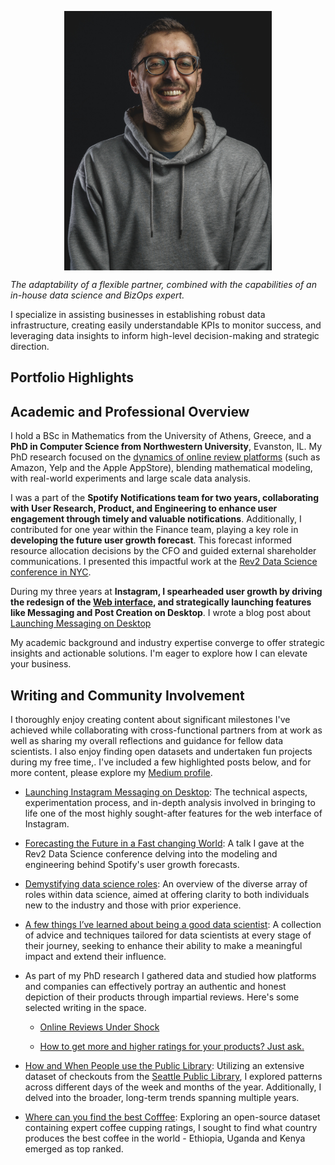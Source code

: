 <p align="center">
<img width="332" alt="headshot 2021" src="./docs/assets/portrait.jpeg" align='center'>
</p>

_The adaptability of a flexible partner, combined with the capabilities of an in-house data science and BizOps expert._

I specialize in assisting businesses in establishing robust data infrastructure, creating easily understandable KPIs to monitor success, and leveraging data insights to inform high-level decision-making and strategic direction.


## Portfolio Highlights



## Academic and Professional Overview
I hold a BSc in Mathematics from the University of Athens, Greece, and a **PhD in Computer Science from Northwestern University**, Evanston, IL. My PhD research focused on the [dynamics of online review platforms](https://www.proquest.com/openview/852c4109961853cc539e34470217a915/1?pq-origsite=gscholar&cbl=18750) (such as Amazon, Yelp and the Apple AppStore), blending mathematical modeling, with real-world experiments and large scale data analysis.

I was a part of the **Spotify Notifications team for two years, collaborating with User Research, Product, and Engineering to enhance user engagement through timely and valuable notifications**. Additionally, I contributed for one year within the Finance team, playing a key role in **developing the future user growth forecast**. This forecast informed resource allocation decisions by the CFO and guided external shareholder communications. I presented this impactful work at the [Rev2 Data Science conference in NYC](youtube.com/watch?v=tkmWXM0egqg).

During my three years at **Instagram, I spearheaded user growth by driving the redesign of the [Web interface](https://www.instagram.com/), and strategically launching features like Messaging and Post Creation on Desktop**. I wrote a blog post about [Launching Messaging on Desktop](https://engineering.fb.com/2022/07/26/web/launching-instagram-messaging-on-desktop/)

My academic background and industry expertise converge to offer strategic insights and actionable solutions. I'm eager to explore how I can elevate your business.



## Writing and Community Involvement
I thoroughly enjoy creating content about significant milestones I've achieved while collaborating with cross-functional partners from at work as well as sharing my overall reflections and guidance for fellow data scientists. I also enjoy finding open datasets and undertaken fun projects during my free time,. I've included a few highlighted posts below, and for more content, please explore my [Medium profile](https://medium.com/@yaskalidis).

* [Launching Instagram Messaging on Desktop](https://engineering.fb.com/2022/07/26/web/launching-instagram-messaging-on-desktop/): The technical aspects, experimentation process, and in-depth analysis involved in bringing to life one of the most highly sought-after features for the web interface of Instagram.

* [Forecasting the Future in a Fast changing World](https://www.youtube.com/watch?v=tkmWXM0egqg): A talk I gave at the Rev2 Data Science conference delving into the modeling and engineering behind Spotify's user growth forecasts.

* [Demystifying data science roles](https://medium.com/@yaskalidis/what-kind-of-data-science-role-is-right-for-you-9d2f4b117e81): An overview of the diverse array of roles within data science, aimed at offering clarity to both individuals new to the industry and those with prior experience.

* [A few things I’ve learned about being a good data scientist](https://medium.com/@yaskalidis/a-few-things-ive-learned-about-being-a-good-data-scientist-2e81432f8766): A collection of advice and techniques tailored for data scientists at every stage of their journey, seeking to enhance their ability to make a meaningful impact and extend their influence.

* As part of my PhD research I gathered data and studied how platforms and companies  can effectively portray an authentic and honest depiction of their products through impartial reviews. Here's some selected writing in the space.
    * [Online Reviews Under Shock](https://medium.com/@yaskalidis/online-reviews-under-shock-a950dda2951f)
    
    * [How to get more and higher ratings for your products? Just ask.](https://medium.com/@yaskalidis/how-to-get-more-and-higher-ratings-for-your-products-just-ask-6df29bd25e4c)
    

* [How and When People use the Public Library](https://towardsdatascience.com/how-and-when-people-use-the-public-library-1b102f58fd8a): Utilizing an extensive dataset of checkouts from the [Seattle Public Library](https://www.spl.org/), I explored patterns across different days of the week and months of the year. Additionally, I delved into the broader, long-term trends spanning multiple years.

* [Where can you find the best Cofffee](https://medium.com/@yaskalidis/the-data-speak-ethiopia-has-the-best-coffee-91f88ed37e84): Exploring an open-source dataset containing expert coffee cupping ratings, I sought to find what country produces the best coffee in the world - Ethiopia, Uganda and Kenya emerged as top ranked.
